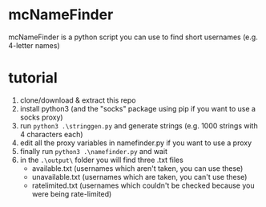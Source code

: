 # mcNameFinder
mcNameFinder is a python script you can use to find short usernames (e.g. 4-letter names)

# tutorial
1. clone/download & extract this repo
2. install python3 (and the "socks" package using pip if you want to use a socks proxy)
3. run ```python3 .\stringgen.py``` and generate strings (e.g. 1000 strings with 4 characters each)
4. edit all the proxy variables in namefinder.py if you want to use a proxy
5. finally run ```python3 .\namefinder.py``` and wait
6. in the ```.\output\``` folder you will find three .txt files
   - available.txt (usernames which aren't taken, you can use these)
   - unavailable.txt (usernames which are taken, you can't use these)
   - ratelimited.txt (usernames which couldn't be checked because you were being rate-limited)
